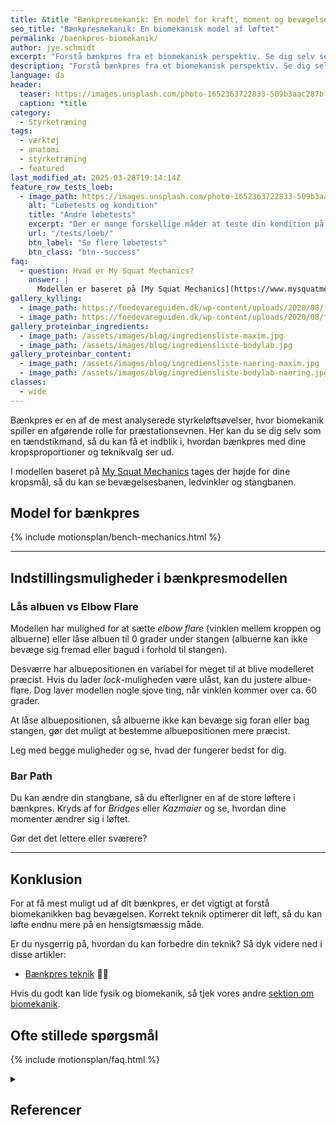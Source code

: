 ```yaml
---
title: &title "Bænkpresmekanik: En model for kraft, moment og bevægelse"
seo_title: "Bænkpresmekanik: En biomekanisk model af løftet"
permalink: /baenkpres-biomekanik/
author: jye.schmidt
excerpt: "Forstå bænkpres fra et biomekanisk perspektiv. Se dig selv som en tændstikmand og få indsigt i, hvordan teknik og antropometri påvirker løftet."
description: "Forstå bænkpres fra et biomekanisk perspektiv. Se dig selv som en tændstikmand og få indsigt i, hvordan teknik og antropometri påvirker løftet."
language: da
header:
  teaser: https://images.unsplash.com/photo-1652363722833-509b3aac287b?q=80&w=400&h=300&auto=format&fit=crop&ixlib=rb-4.0.3&ixid=M3wxMjA3fDB8MHxwaG90by1wYWdlfHx8fGVufDB8fHx8fA%3D%3D
  caption: *title
category:
  - Styrketræning
tags:
  - værktøj
  - anatomi
  - styrketræning
  - featured
last_modified_at: 2025-03-28T19:14:14Z
feature_row_tests_loeb:
  - image_path: https://images.unsplash.com/photo-1652363722833-509b3aac287b?q=60&w=400&h=300&auto=format&fit=crop&ixlib=rb-4.0.3&ixid=M3wxMjA3fDB8MHxwaG90by1wYWdlfHx8fGVufDB8fHx8fA%3D%3D
    alt: "Løbetests og kondition"
    title: "Andre løbetests"
    excerpt: "Der er mange forskellige måder at teste din kondition på. Vi har samlet en lang række forskellige løbetests, hvor du også kan estimere dit kondital."
    url: "/tests/loeb/"
    btn_label: "Se flere løbetests"
    btn_class: "btn--success"
faq:
  - question: Hvad er My Squat Mechanics?
    answer: |
      Modellen er baseret på [My Squat Mechanics](https://www.mysquatmechanics.com/bench/) og bliver brugt her efter aftale med den oprindelige forfatter.
gallery_kylling:
  - image_path: https://foedevareguiden.dk/wp-content/uploads/2020/08/fullsizeoutput_63e-768x1024.jpeg
  - image_path: https://foedevareguiden.dk/wp-content/uploads/2020/08/fullsizeoutput_648-768x1024.jpeg
gallery_proteinbar_ingredients:
  - image_path: /assets/images/blog/ingrediensliste-maxim.jpg
  - image_path: /assets/images/blog/ingrediensliste-bodylab.jpg
gallery_proteinbar_content:
  - image_path: /assets/images/blog/ingrediensliste-naering-maxim.jpg
  - image_path: /assets/images/blog/ingrediensliste-bodylab-naering.jpg
classes:
  - wide
---
```


Bænkpres er en af de mest analyserede styrkeløftsøvelser, hvor biomekanik spiller en afgørende rolle for præstationsevnen. Her kan du se dig selv som en tændstikmand, så du kan få et indblik i, hvordan bænkpres med dine kropsproportioner og teknikvalg ser ud. 

I modellen baseret på [My Squat Mechanics](https://www.mysquatmechanics.com/bench/) tages der højde for dine kropsmål, så du kan se bevægelsesbanen, ledvinkler og stangbanen.

## Model for bænkpres

{% include motionsplan/bench-mechanics.html %}

***

## Indstillingsmuligheder i bænkpresmodellen

### Lås albuen vs Elbow Flare

Modellen har mulighed for at sætte _elbow flare_ (vinklen mellem kroppen og albuerne) eller låse albuen til 0 grader under stangen (albuerne kan ikke bevæge sig fremad eller bagud i forhold til stangen).

Desværre har albuepositionen en variabel for meget til at blive modelleret præcist. Hvis du lader <i>lock</i>-muligheden være ulåst, kan du justere albue-flare. Dog laver modellen nogle sjove ting, når vinklen kommer over ca. 60 grader.

At låse albuepositionen, så albuerne ikke kan bevæge sig foran eller bag stangen, gør det muligt at bestemme albuepositionen mere præcist.

Leg med begge muligheder og se, hvad der fungerer bedst for dig.

### Bar Path

Du kan ændre din stangbane, så du efterligner en af de store løftere i bænkpres. Kryds af for <i>Bridges</i> eller <i>Kazmaier</i> og se, hvordan dine momenter ændrer sig i løftet.

Gør det det lettere eller sværere?

***

## Konklusion

For at få mest muligt ud af dit bænkpres, er det vigtigt at forstå biomekanikken bag bevægelsen. Korrekt teknik optimerer dit løft, så du kan løfte endnu mere på en hensigtsmæssig måde.

Er du nysgerrig på, hvordan du kan forbedre din teknik? Så dyk videre ned i disse artikler:

- [Bænkpres teknik](/oevelse/baenkpres/) 🏋️‍♂️

Hvis du godt kan lide fysik og biomekanik, så tjek vores andre [sektion om biomekanik](/biomekanik/).

## Ofte stillede spørgsmål

{% include motionsplan/faq.html %}

<details markdown="1" class="references">
  <summary><h2 id="references">Referencer</h2></summary>

- [How to Bench: The Definitive Guide](http://strengtheory.com/how-to-bench/) by Greg Nuckols 04/19/2016
- [4 Bench Press Lies](https://www.t-nation.com/training/4-bench-press-lies/) by Tony Bonvechio 08/27/2014
- [A biomechanical anlysis of the bench press](https://etda.libraries.psu.edu/catalog/8894) by Duffey, Michael J 08/21/2008

</details>
